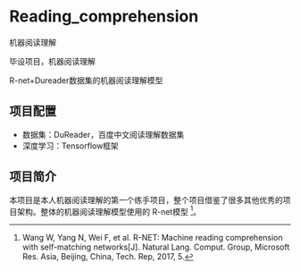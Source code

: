 # Reading_comprehension
机器阅读理解

毕设项目，机器阅读理解

R-net+Dureader数据集的机器阅读理解模型

## 项目配置
- 数据集：DuReader，百度中文阅读理解数据集
- 深度学习：Tensorflow框架

## 项目简介

本项目是本人机器阅读理解的第一个练手项目，整个项目借鉴了很多其他优秀的项目架构。整体的机器阅读理解模型使用的 R-net模型 [^R-net]。

[^R-net]: Wang W, Yang N, Wei F, et al. R-NET: Machine reading comprehension with self-matching networks[J]. Natural Lang. Comput. Group, Microsoft Res. Asia, Beijing, China, Tech. Rep, 2017, 5.
